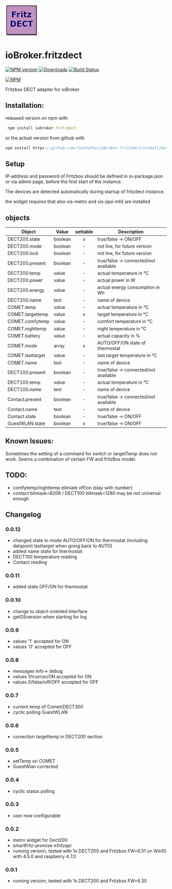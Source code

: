 ![Logo](admin/fritzdect_logo.png)
# ioBroker.fritzdect

[![NPM version](http://img.shields.io/npm/v/iobroker.fritzdect.svg)](https://www.npmjs.com/package/iobroker.fritzdect)
[![Downloads](https://img.shields.io/npm/dm/iobroker.fritzdect.svg)](https://www.npmjs.com/package/iobroker.fritzdect)
[![Build Status](https://travis-ci.org/foxthefox/ioBroker.fritzdect.svg?branch=master)](https://travis-ci.org/foxthefox/ioBroker.fritzdect)

[![NPM](https://nodei.co/npm/iobroker.fritzdect.png?downloads=true)](https://nodei.co/npm/iobroker.fritzdect/)

Fritzbox DECT adapter for ioBroker

## Installation:
released version on npm with
```javascript
 npm install iobroker.fritzdect
```


or the actual version from github with 
```javascript
npm install https://github.com/foxthefox/ioBroker.fritzdect/tarball/master --production
```
## Setup

IP-address and password of Fritzbox should be defined in io-package.json or via admin page, before the first start of the instance.

The devices are detected automatically during startup of fritzdect instance.

the widget requires that also vis-metro and vis-jqui-mfd are installed

## objects

|Object|Value|settable|Description|
|--------|-------|:-:|--------|
|DECT200.state|boolean|x|true/false -> ON/OFF|
|DECT200.mode|boolean|-|not live, for future version|
|DECT200.lock|boolean|-|not live, for future version|
|DECT200.present|boolean|-|true/false -> connected/not available|
|DECT200.temp|value|-|actual temperature in °C|
|DECT200.power|value|-|actual power in W|
|DECT200.energy|value|-|actual energy consumption in Wh|
|DECT200.name|text|-|name of device|
|COMET.temp|value|-|actual temperature in °C|
|COMET.targettemp|value|x|target temperature in °C|
|COMET.comfytemp|value|-|comfort temperature in °C|
|COMET.nighttemp|value|-|night temperature in °C|
|COMET.battery|value|-|actual capacity in %|
|COMET.mode|array|x| AUTO/OFF/ON state of thermostat|
|COMET.lasttarget|value|-| last target temperature in °C|
|COMET.name|text|-|name of device|
|DECT100.present|boolean|-|true/false -> connected/not available|
|DECT100.temp|value|-|actual temperature in °C|
|DECT100.name|text|-|name of device|
|Contact.present|boolean|-|true/false -> connected/not available|
|Contact.name|text|-|name of device|
|Contact.state|boolean|-|true/false -> ON/OFF|
|GuestWLAN.state|boolean|x|true/false -> ON/OFF|


## Known Issues:
Sometimes the setting of a command for switch or targetTemp does not work. Seems a combination of certain FW and fritzBox model.

## TODO:
* comfytemp/nighttemp elimiate off/on (stay with number)
* contact bitmask=8208 / DECT100 bitmask=1280 may be not universal enough

## Changelog

### 0.0.12
* changed state to  mode AUTO/OFF/ON for thermostat (including datapoint lasttarget when going back to AUTO)
* added name state for thermostat
* DECT100 temperature reading
* Contact reading

### 0.0.11
* added state OFF/ON for thermostat

### 0.0.10
* change to object oriented interface
* getOSversion when starting for log

### 0.0.9
* values '1' accepted for ON
* values '0' accepted for OFF

### 0.0.8
* messages info-> debug
* values 1/true/on/ON accepted for ON
* values 0/false/off/OFF accepted for OFF

### 0.0.7
* current temp of Comet/DECT300
* cyclic polling GuestWLAN

### 0.0.6
* correction targettemp in DECT200 section

### 0.0.5
* setTemp on COMET
* GuestWlan corrected

### 0.0.4
* cyclic status polling

### 0.0.3
* user now configurable

### 0.0.2
* metro widget for Dect200
* smartfritz-promise->fritzapi
* running version, tested with 1x DECT200 and Fritzbox FW=6.51 on Win10 with 4.5.0 and raspberry 4.7.0

### 0.0.1
* running version, tested with 1x DECT200 and Fritzbox FW=6.30
